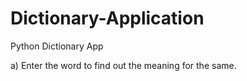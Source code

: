 # Dictionary-Application
Python Dictionary App

a) Enter the word to find out the meaning for the same.
